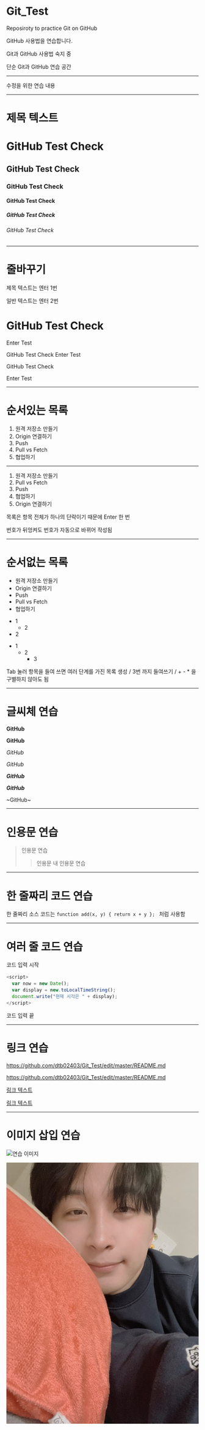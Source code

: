 # Git_Test

Reposiroty to practice Git on GitHub

GitHub 사용법을 연습합니다.

Git과 GitHub 사용법 숙지 중

단순 Git과 GitHub 연습 공간

---

수정을 위한 연습 내용

-----------

# 제목 텍스트

# GitHub Test Check
## GitHub Test Check
### GitHub Test Check
#### GitHub Test Check
##### GitHub Test Check
###### GitHub Test Check

- - -

# 줄바꾸기

제목 텍스트는 엔터 1번

일반 텍스트는 엔터 2번

# GitHub Test Check

Enter Test

GitHub Test Check
Enter Test

GitHub Test Check

Enter Test

***

# 순서있는 목록

1. 원격 저장소 만들기
2. Origin 연결하기
3. Push
4. Pull vs Fetch
5. 협업하기

---

1. 원격 저장소 만들기
4. Pull vs Fetch
3. Push
5. 협업하기
2. Origin 연결하기

목록은 항목 전체가 하나의 단락이기 때문에 Enter 한 번

번호가 뒤엉켜도 번호가 자동으로 바뀌어 작성됨

************

# 순서없는 목록

- 원격 저장소 만들기
- Origin 연결하기
- Push
- Pull vs Fetch
- 협업하기

+ 1
  + 2
+ 2

* 1
  + 2
    - 3

Tab 눌러 항목을 들여 쓰면 여러 단계를 가진 목록 생성 / 3번 까지 들여쓰기 / + - * 을 구별하지 않아도 됨

* * *

# 글씨체 연습

**GitHub**

__GitHub__

*GitHub*

_GitHub_

***GitHub***

___GitHub___

~GitHub~

---

# 인용문 연습

> 인용문 연습
> > 인용문 내 인용문 연습

---

# 한 줄짜리 코드 연습

한 줄짜리 소스 코드는 `function add(x, y) { return x + y }; ` 처럼 사용함

---

# 여러 줄 코드 연습

코드 입력 시작

```javascript
<script>
  var now = new Date();
  var display = new.toLocalTimeString();
  document.write("현재 시각은 " + display);
</script>
```

코드 입력 끝

---

# 링크 연습

https://github.com/dtb02403/Git_Test/edit/master/README.md

<https://github.com/dtb02403/Git_Test/edit/master/README.md>

[링크 텍스트](https://github.com/dtb02403/Git_Test/edit/master/README.md)

[링크 텍스트](https://github.com/dtb02403/Git_Test/edit/master/README.md, "Jin's GitHub")

---

# 이미지 삽입 연습

![연습 이미지](https://lh5.googleusercontent.com/proxy/GCVG8mPw_wFQIajVX7HkqnEJv2249HWuCpYiz9mjxoCnIje9AnH6kGBoXjNjglMWD4cba6y5t_DQLtiE_P4sHoAYLMVzP6aL7jZtGw=w3840-h2160-p-k-no-nd-mv)

![Jin](./Git_Image/Jin.jpg)
